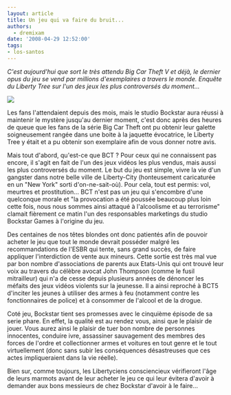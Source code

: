 ```yaml
---
layout: article
title: Un jeu qui va faire du bruit...
authors:
  - dremixam
date: '2008-04-29 12:52:00'
tags:
- los-santos
---
```


_C'est aujourd'hui que sort le très attendu Big Car Theft V et déjà, le dernier opus du jeu se vend par millions d'exemplaires a travers le monde. Enquête du Liberty Tree sur l'un des jeux les plus controversés du moment..._

![](/content/images/2005/01/BCT.jpg)

Les fans l'attendaient depuis des mois, mais le studio Bockstar aura réussi à maintenir le mystère jusqu'au dernier moment, c'est donc après des heures de queue que les fans de la série Big Car Theft ont pu obtenir leur galette soigneusement rangée dans une boite à la jaquette évocatrice, le Liberty Tree y était et a pu obtenir son exemplaire afin de vous donner notre avis.

Mais tout d'abord, qu'est-ce que BCT ? Pour ceux qui ne connaissent pas encore, il s'agit en fait de l'un des jeux vidéos les plus vendus, mais aussi les plus controversés du moment. Le but du jeu est simple, vivre la vie d'un gangster dans notre belle ville de Liberty-City (honteusement caricaturée en un "New York" sorti d'on-ne-sait-où). Pour cela, tout est permis: vol, meurtres et prostitution... BCT n'est pas un jeu qui s'encombre d'une quelconque morale et "la provocation a été poussée beaucoup plus loin cette fois, nous nous sommes ainsi attaqué à l'alcoolisme et au terrorisme" clamait fièrement ce matin l'un des responsables marketings du studio Bockstar Games à l'origine du jeu.

Des centaines de nos têtes blondes ont donc patientés afin de pouvoir acheter le jeu que tout le monde devrait posséder malgré les recommandations de l'ESBR qui tente, sans grand succès, de faire appliquer l'interdiction de vente aux mineurs. Cette sortie est très mal vue par bon nombre d'associations de parents aux Etats-Unis qui ont trouvé leur voix au travers du célèbre avocat John Thompson (comme le fusil mitrailleur) qui n'a de cesse depuis plusieurs années de dénoncer les méfaits des jeux vidéos violents sur la jeunesse. Il a ainsi reproché à BCT5 d'inciter les jeunes à utiliser des armes à feu (notamment contre les fonctionnaires de police) et à consommer de l'alcool et de la drogue.

Coté jeu, Bockstar tient ses promesses avec le cinquième épisode de sa serie phare. En effet, la qualité est au rendez vous, ainsi que le plaisir de jouer. Vous aurez ainsi le plaisir de tuer bon nombre de personnes innocentes, conduire ivre, assassiner sauvagement des membres des forces de l'ordre et collectionner armes et voitures en tout genre et le tout virtuellement (donc sans subir les conséquences désastreuses que ces actes impliqueraient dans la vie réelle).

Bien sur, comme toujours, les Libertyciens consciencieux vérifieront l'âge de leurs marmots avant de leur acheter le jeu ce qui leur évitera d'avoir à demander aux bons messieurs de chez Bockstar d'avoir à le faire...